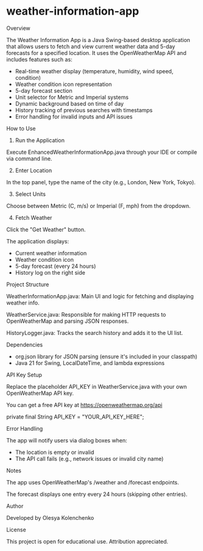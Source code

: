 # weather-information-app

Overview

The Weather Information App is a Java Swing-based desktop application that allows users to fetch and view current weather
data and 5-day forecasts for a specified location. It uses the OpenWeatherMap API and includes features such as:

- Real-time weather display (temperature, humidity, wind speed, condition)
- Weather condition icon representation
- 5-day forecast section
- Unit selector for Metric and Imperial systems
- Dynamic background based on time of day
- History tracking of previous searches with timestamps
- Error handling for invalid inputs and API issues

How to Use

1. Run the Application

Execute EnhancedWeatherInformationApp.java through your IDE or compile via command line.

2. Enter Location

In the top panel, type the name of the city (e.g., London, New York, Tokyo).

3. Select Units

Choose between Metric (C, m/s) or Imperial (F, mph) from the dropdown.

4. Fetch Weather

Click the "Get Weather" button.

The application displays:

- Current weather information
- Weather condition icon
- 5-day forecast (every 24 hours)
- History log on the right side

Project Structure

WeatherInformationApp.java: Main UI and logic for fetching and displaying weather info.

WeatherService.java: Responsible for making HTTP requests to OpenWeatherMap and parsing JSON responses.

HistoryLogger.java: Tracks the search history and adds it to the UI list.

Dependencies

- org.json library for JSON parsing (ensure it's included in your classpath)
- Java 21 for Swing, LocalDateTime, and lambda expressions

API Key Setup

Replace the placeholder API_KEY in WeatherService.java with your own OpenWeatherMap API key.

You can get a free API key at https://openweathermap.org/api

private final String API_KEY = "YOUR_API_KEY_HERE";

Error Handling

The app will notify users via dialog boxes when:

- The location is empty or invalid
- The API call fails (e.g., network issues or invalid city name)

Notes

The app uses OpenWeatherMap's /weather and /forecast endpoints.

The forecast displays one entry every 24 hours (skipping other entries).

Author

Developed by Olesya Kolenchenko

License

This project is open for educational use. Attribution appreciated.
